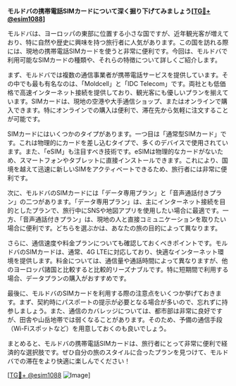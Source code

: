 **モルドバの携帯電話SIMカードについて深く掘り下げてみましょう[[TG💪+ @esim1088](https://t.me/s/esim1088)]**

モルドバは、ヨーロッパの東部に位置する小さな国ですが、近年観光客が増えており、特に自然や歴史に興味を持つ旅行者に人気があります。この国を訪れる際には、現地の携帯電話SIMカードを使うと非常に便利です。今回は、モルドバで利用可能なSIMカードの種類や、それらの特徴について詳しくご紹介します。

まず、モルドバでは複数の通信事業者が携帯電話サービスを提供しています。その中でも最も有名なのは、「Moldcell」と「IDC Telecom」です。両社とも低価格で高速インターネット接続を提供しており、観光客にも優しいプランを揃えています。SIMカードは、現地の空港や大手通信ショップ、またはオンラインで購入できます。特にオンラインでの購入は便利で、滞在先から気軽に注文することが可能です。

SIMカードにはいくつかのタイプがあります。一つ目は「通常型SIMカード」です。これは物理的にカードを差し込むタイプで、多くのデバイスで使用されています。また、「eSIM」も注目すべき技術です。eSIMは物理的なカードがないため、スマートフォンやタブレットに直接インストールできます。これにより、国境を越えて迅速に新しいSIMをアクティベートできるため、旅行者には非常に便利です。

次に、モルドバのSIMカードには「データ専用プラン」と「音声通話付きプラン」の二つがあります。「データ専用プラン」は、主にインターネット接続を目的としたプランで、旅行中にSNSや地図アプリを使用したい場合に最適です。一方、「音声通話付きプラン」は、現地の人と直接コミュニケーションを取りたい場合に便利です。どちらを選ぶかは、あなたの旅の目的によって異なります。

さらに、通信速度や料金プランについても確認しておくべきポイントです。モルドバのSIMカードは、通常、4G LTEに対応しており、快適なインターネット環境を提供します。料金については、通信量や通話時間によって異なりますが、他のヨーロッパ諸国と比較すると比較的リーズナブルです。特に短期間で利用する場合、データプランの購入がおすすめです。

最後に、モルドバのSIMカードを利用する際の注意点をいくつか挙げておきます。まず、契約時にパスポートの提示が必要となる場合が多いので、忘れずに持参しましょう。また、通信のカバレッジについては、都市部は非常に良好ですが、田舎や山岳地帯では弱くなることがあります。そのため、予備の通信手段（Wi-Fiスポットなど）を用意しておくのも良いでしょう。

まとめると、モルドバの携帯電話SIMカードは、旅行者にとって非常に便利で経済的な選択肢です。ぜひ自分の旅のスタイルに合ったプランを見つけて、モルドバでの滞在をより快適に楽しんでください！

[[TG💪+ @esim1088](https://t.me/s/esim1088) ![Image](https://i.postimg.cc/Y0z9fWf4/image.png)]